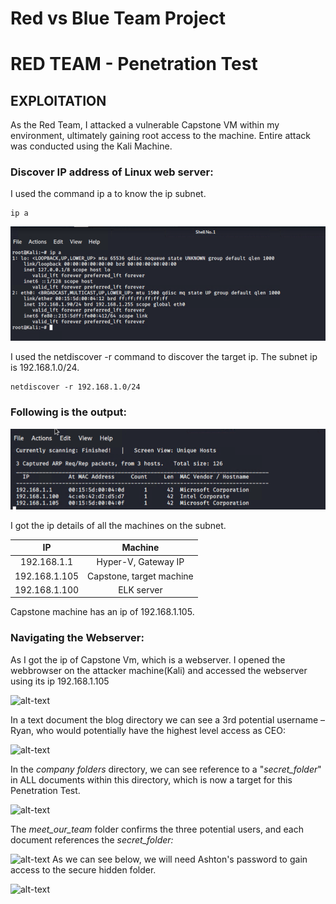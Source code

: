 # Red vs Blue Team Project

# **RED TEAM - Penetration Test**

## **EXPLOITATION**
As the Red Team, I attacked a vulnerable Capstone VM within my environment, ultimately gaining root access to the machine. Entire attack was conducted using the Kali Machine.

### **Discover IP address of Linux web server:**
I used the command ip a to know the ip subnet.
```
ip a
```
![alt-text](https://github.com/Reeti4cyber/Red-vs-Blue-Team-Project/blob/main/Images/Image%201.png)


I used the netdiscover -r <subnet ip> command to discover the target ip. The subnet ip is 192.168.1.0/24.
```
netdiscover -r 192.168.1.0/24
```
### **Following is the output:**
 
![alt-text](https://github.com/Reeti4cyber/Red-vs-Blue-Team-Project/blob/main/Images/Image%202.png)
 
 I got the ip details of all the machines on the subnet.
 
| IP | Machine |
|:-------------:|:-------------:|
| 192.168.1.1 | Hyper-V, Gateway IP |
| 192.168.1.105 | Capstone, target machine |
| 192.168.1.100 | ELK server |

Capstone machine has an ip of 192.168.1.105.
 
 ### **Navigating the Webserver:**

As I got the ip of Capstone Vm, which is a webserver. I opened the webbrowser on the attacker machine(Kali) and accessed the webserver using  its  ip 192.168.1.105

![alt-text](https://github.com/SamGeron/Red-Team-vs-Blue-Team/blob/main/images/Image%203.png)

In a text document the blog directory we can see a 3rd potential username – Ryan, who would potentially have the highest level access as CEO:

![alt-text](https://github.com/SamGeron/Red-Team-vs-Blue-Team/blob/main/images/Image%204.png)

In the _company folders_ directory, we can see reference to a &quot;_secret\_folder_&quot; in ALL documents within this directory, which is now a target for this Penetration Test.

![alt-text](https://github.com/SamGeron/Red-Team-vs-Blue-Team/blob/main/images/Image%205.png)

The _meet\_our\_team_ folder confirms the three potential users, and each document references the _secret\_folder:_

![alt-text](https://github.com/SamGeron/Red-Team-vs-Blue-Team/blob/main/images/Image%206.png)
As we can see below, we will need Ashton&#39;s password to gain access to the secure hidden folder.

![alt-text](https://github.com/SamGeron/Red-Team-vs-Blue-Team/blob/main/images/Image%206.png)


